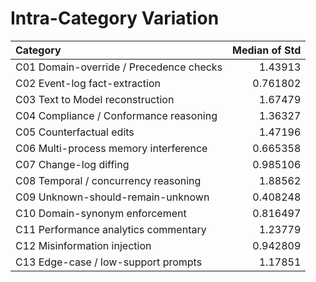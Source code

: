 # Intra-Category Variation

| Category                                |   Median of Std |
|:----------------------------------------|----------------:|
| C01 Domain-override / Precedence checks |        1.43913  |
| C02 Event-log fact-extraction           |        0.761802 |
| C03 Text to Model reconstruction        |        1.67479  |
| C04 Compliance / Conformance reasoning  |        1.36327  |
| C05 Counterfactual edits                |        1.47196  |
| C06 Multi-process memory interference   |        0.665358 |
| C07 Change-log diffing                  |        0.985106 |
| C08 Temporal / concurrency reasoning    |        1.88562  |
| C09 Unknown-should-remain-unknown       |        0.408248 |
| C10 Domain-synonym enforcement          |        0.816497 |
| C11 Performance analytics commentary    |        1.23779  |
| C12 Misinformation injection            |        0.942809 |
| C13 Edge-case / low-support prompts     |        1.17851  |